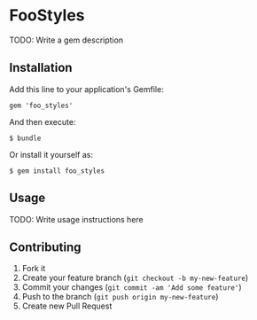 # FooStyles

TODO: Write a gem description

## Installation

Add this line to your application's Gemfile:

    gem 'foo_styles'

And then execute:

    $ bundle

Or install it yourself as:

    $ gem install foo_styles

## Usage

TODO: Write usage instructions here

## Contributing

1. Fork it
2. Create your feature branch (`git checkout -b my-new-feature`)
3. Commit your changes (`git commit -am 'Add some feature'`)
4. Push to the branch (`git push origin my-new-feature`)
5. Create new Pull Request
